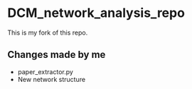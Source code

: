# DCM_network_analysis_repo
This is my fork of this repo.

## Changes made by me

- paper_extractor.py
- New network structure
